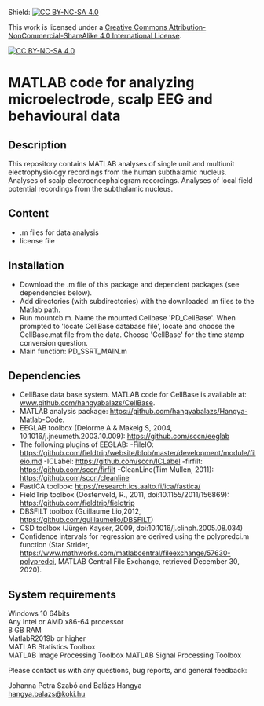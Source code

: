 Shield: [![CC BY-NC-SA 4.0][cc-by-nc-sa-shield]][cc-by-nc-sa]

This work is licensed under a [Creative Commons Attribution-NonCommercial-ShareAlike 4.0 International License][cc-by-nc-sa].

[![CC BY-NC-SA 4.0][cc-by-nc-sa-image]][cc-by-nc-sa]

[cc-by-nc-sa]: http://creativecommons.org/licenses/by-nc-sa/4.0/
[cc-by-nc-sa-image]: https://licensebuttons.net/l/by-nc-sa/4.0/88x31.png
[cc-by-nc-sa-shield]: https://img.shields.io/badge/License-CC%20BY--NC--SA%204.0-lightgrey.svg

# MATLAB code for analyzing microelectrode, scalp EEG and behavioural data

## Description

This repository contains MATLAB analyses of single unit and multiunit electrophysiology recordings from the human subthalamic nucleus. Analyses of scalp electroencephalogram recordings. Analyses of local field potential recordings from the subthalamic nucleus.

## Content

- .m files for data analysis
- license file

## Installation

- Download the .m file of this package and dependent packages (see dependencies below).
- Add directories (with subdirectories) with the downloaded .m files to the Matlab path.
- Run mountcb.m. Name the mounted Cellbase 'PD_CellBase'. When prompted to 'locate CellBase database file', locate and choose the CellBase.mat file from the data. Choose 'CellBase' for the time stamp conversion question.
- Main function: PD_SSRT_MAIN.m


## Dependencies

- CellBase data base system. MATLAB code for CellBase is available at: www.github.com/hangyabalazs/CellBase.
- MATLAB analysis package: https://github.com/hangyabalazs/Hangya-Matlab-Code.
- EEGLAB toolbox (Delorme A & Makeig S, 2004, 10.1016/j.jneumeth.2003.10.009): https://github.com/sccn/eeglab
- The following plugins of EEGLAB:
        -FileIO: https://github.com/fieldtrip/website/blob/master/development/module/fileio.md
	-ICLabel: https://github.com/sccn/ICLabel
	-firfilt: https://github.com/sccn/firfilt
	-CleanLine(Tim Mullen, 2011): https://github.com/sccn/cleanline
- FastICA toolbox: https://research.ics.aalto.fi/ica/fastica/
- FieldTrip toolbox (Oostenveld, R., 2011, doi:10.1155/2011/156869): https://github.com/fieldtrip/fieldtrip 
- DBSFILT toolbox (Guillaume Lio,2012, https://github.com/guillaumelio/DBSFILT)
- CSD toolbox (Jürgen Kayser, 2009, doi:10.1016/j.clinph.2005.08.034)
- Confidence intervals for regression are derived using the polypredci.m function (Star Strider, https://www.mathworks.com/matlabcentral/fileexchange/57630-polypredci, MATLAB Central File Exchange, retrieved December 30, 2020).

## System requirements  

Windows 10 64bits  
Any Intel or AMD x86-64 processor  
8 GB RAM  
MatlabR2019b or higher  
MATLAB Statistics Toolbox  
MATLAB Image Processing Toolbox
MATLAB Signal Processing Toolbox

Please contact us with any questions, bug reports, and general feedback:

Johanna Petra Szabó and Balázs Hangya  
hangya.balazs@koki.hu
